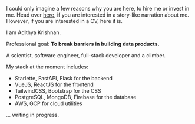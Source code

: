 I could only imagine a few reasons why you are here, to hire me or invest in me. Head over [here](/about), if you are interested in a story-like narration about me. However, if you are interested in a CV, here it is.

I am Adithya Krishnan.

Professional goal: **To break barriers in building data products.**

A scientist, software engineer, full-stack developer and a climber.

My stack at the moment includes:

-   Starlette, FastAPI, Flask for the backend
-   VueJS, ReactJS for the frontend
-   TailwindCSS, Bootstrap for the CSS
-   PostgreSQL, MongoDB, Firebase for the database
-   AWS, GCP for cloud utilities

... writing in progress.